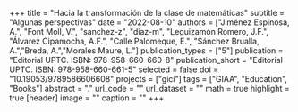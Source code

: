 +++
title = "Hacia la transformación de la clase de matemáticas"
subtitle = "Algunas perspectivas"
date = "2022-08-10"
authors = ["Jiménez Espinosa, A.", "Font Moll, V.", "sanchez-z", "diaz-m", "Leguizamón Romero, J.F.", "Álvarez Cipamocha, A.F.", "Calle Palomeque, E.", "Sánchez Brualla, A.","Breda, A.","Morales Maure, L."]
publication_types = ["5"]
publication = "Editorial UPTC. ISBN: 978-958-660-660-8"
publication_short = "Editorial UPTC. ISBN: 978-958-660-661-5"
selected = false
doi = "10.19053/9789586606608"
projects = ["gici"]
tags = ["GIAA", "Education", "Books"]
abstract = "."
url_code = ""
url_dataset = ""
math = true
highlight = true
[header]
image = ""
caption = ""
+++

<!--
<img src="https://simehbucket.s3.amazonaws.com/images/43150080ba262e4ec25b05d90e897853-medium.jpg" width= 200>

[Más información](https://editorial.uptc.edu.co/gpd-el-pensamiento-aleatorio-y-los-sistemas-de-datos-en-los-libros-de-texto-9789586605984-624f53341379a.html)
-->
